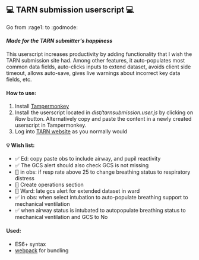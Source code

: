 💻 TARN submission userscript 💻
------

Go from :rage1: to :godmode:

#### _Made for the **TARN** submitter's happiness_
This userscript increases productivity by adding functionality that I wish the TARN submission site had. Among other features, it auto-populates most common data fields, auto-clicks inputs to extend dataset, avoids client side timeout, allows auto-save, gives live warnings about incorrect key data fields, etc.

#### How to use:
1. Install [Tampermonkey](https://www.tampermonkey.net/)
2. Install the userscript located in *dist/tarnsubmission.user.js* by clicking on _Raw_ button.
Alternatively copy and paste the content in a newly created userscript in Tampermonkey.
3. Log into [TARN website](https://www.tarn.ac.uk/) as you normally would

#### 💡 Wish list:
- ✅ Ed: copy paste obs to include airway, and pupil reactivity
- ✅ The GCS alert should also check GCS is not missing
- [] in obs: if resp rate above 25 to change breathing status to respiratory distress
- [] Create operations section
- [] Ward: late gcs alert for extended dataset in ward
- ✅ in obs: when select intubation to auto-populate breathing support to mechanical ventilation
- ✅ when airway status is intubated to autopopulate breathing status to mechanical ventilation and GCS to No

#### Used:
* ES6+ syntax
* [webpack](https://webpack.js.org/) for bundling
